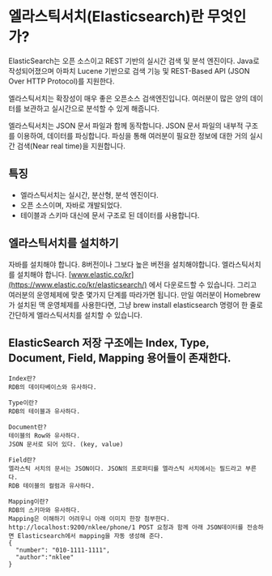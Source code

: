 # 엘라스틱서치(Elasticsearch)란 무엇인가?

ElasticSearch는 오픈 소스이고 REST 기반의 실시간 검색 및 분석 엔진이다.
Java로 작성되어졌으며 아파치 Lucene 기반으로 검색 기능 및 REST-Based API (JSON Over HTTP Protocol)를 지원한다.

엘라스틱서치는 확장성이 매우 좋은 오픈소스 검색엔진입니다. 여러분이 많은 양의 데이터를 보관하고 실시간으로 분석할 수 있게 해줍니다.

엘라스틱서치는 JSON 문서 파일과 함께 동작합니다. JSON 문서 파일의 내부적 구조를 이용하여, 데이터를 파싱합니다. 파싱을 통해 여러분이 필요한 정보에 대한 거의 실시간 검색(Near real time)을 지원합니다.

## 특징
- 엘라스틱서치는 실시간, 분산형, 분석 엔진이다.
- 오픈 소스이며, 자바로 개발되었다.
- 테이블과 스키마 대신에 문서 구조로 된 데이터를 사용합니다.


## 엘라스틱서치를 설치하기

자바를 설치해야 합니다. 8버전이나 그보다 높은 버전을 설치해야합니다.
엘라스틱서치를 설치해야 합니다. [www.elastic.co/kr](https://www.elastic.co/kr/elasticsearch/) 에서 다운로드할 수 있습니다. 
그리고 여러분의 운영체제에 맞춘 몇가지 단계를 따라가면 됩니다. 
만일 여러분이 Homebrew가 설치된 맥 운영체제를 사용한다면, 
그냥 brew install elasticsearch 명령어 한 줄로 간단하게 엘라스틱서치를 설치할 수 있습니다.


## ElasticSearch 저장 구조에는 Index, Type, Document, Field, Mapping 용어들이 존재한다.

```
Index란?
RDB의 데이타베이스와 유사하다.
 
Type이란?
RDB의 테이블과 유사하다.
 
Document란?
테이블의 Row와 유사하다.
JSON 문서로 되어 있다. (key, value)
 
Field란?
엘라스틱 서치의 문서는 JSON이다. JSON의 프로퍼티를 엘라스틱 서치에서는 필드라고 부른다.
RDB 테이블의 컬럼과 유사하다.
 
Mapping이란?
RDB의 스키마와 유사하다.
Mapping은 이해하기 어려우니 아래 이미지 한장 첨부한다.
http://localhost:9200/nklee/phone/1 POST 요청과 함께 아래 JSON데이터를 전송하면 Elasticsearch에서 mapping을 자동 생성해 준다.
{
  "number": "010-1111-1111",
  "author":"nklee"
}

```
